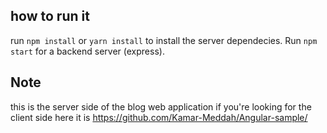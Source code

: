 ## how to run it

run `npm install` or `yarn install` to install the server dependecies. 
Run `npm start` for a backend server (express). 

## Note
this is the server side of the blog web application 
if you're looking for the client side here it is https://github.com/Kamar-Meddah/Angular-sample/

